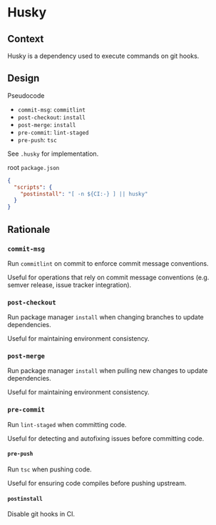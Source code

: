 # Husky

## Context

Husky is a dependency used to execute commands on git hooks.

## Design

Pseudocode

- `commit-msg`: `commitlint`
- `post-checkout`: `install`
- `post-merge`: `install`
- `pre-commit`: `lint-staged`
- `pre-push`: `tsc`

See `.husky` for implementation.

root `package.json`

```json
{
  "scripts": {
    "postinstall": "[ -n ${CI:-} ] || husky"
  }
}
```

## Rationale

### `commit-msg`

Run `commitlint` on commit to enforce commit message conventions.

Useful for operations that rely on commit message conventions (e.g. semver release, issue tracker integration).

### `post-checkout`

Run package manager `install` when changing branches to update dependencies.

Useful for maintaining environment consistency.

### `post-merge`

Run package manager `install` when pulling new changes to update dependencies.

Useful for maintaining environment consistency.

### `pre-commit`

Run `lint-staged` when committing code.

Useful for detecting and autofixing issues before committing code.

#### `pre-push`

Run `tsc` when pushing code.

Useful for ensuring code compiles before pushing upstream.

#### `postinstall`

Disable git hooks in CI.
